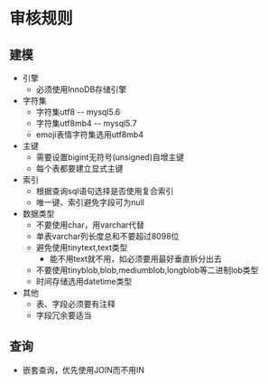 # 审核规则
## 建模

- 引擎
  - 必须使用InnoDB存储引擎
- 字符集
  - 字符集utf8 -- mysql5.6
  - 字符集utf8mb4 -- mysql5.7
  - emoji表情字符集选用utf8mb4
- 主键
  - 需要设置bigint无符号(unsigned)自增主键
  - 每个表都要建立显式主键
- 索引
  - 根据查询sql语句选择是否使用复合索引
  - 唯一键、索引避免字段可为null
- 数据类型
  - 不要使用char，用varchar代替
  - 单表varchar列长度总和不要超过8098位
  - 避免使用tinytext,text类型
    - 能不用text就不用，如必须要用最好垂直拆分出去
  - 不要使用tinyblob,blob,mediumblob,longblob等二进制lob类型
  - 时间存储选用datetime类型
- 其他
  - 表、字段必须要有注释
  - 字段冗余要适当

## 查询

- 嵌套查询，优先使用JOIN而不用IN